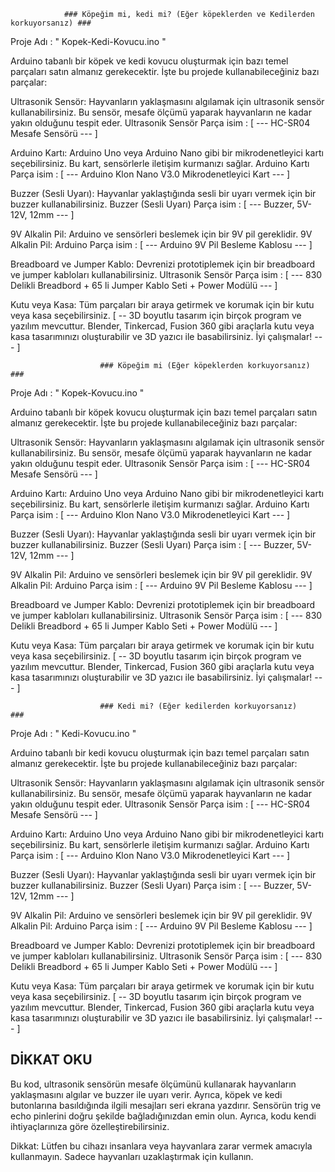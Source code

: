 				###	Köpeğim mi, kedi mi? (Eğer köpeklerden ve Kedilerden korkuyorsanız)	###


Proje Adı : " Kopek-Kedi-Kovucu.ino "

Arduino tabanlı bir köpek ve kedi kovucu oluşturmak için bazı temel parçaları satın almanız gerekecektir. İşte bu projede kullanabileceğiniz bazı parçalar:


Ultrasonik Sensör: Hayvanların yaklaşmasını algılamak için ultrasonik sensör kullanabilirsiniz. Bu sensör, mesafe ölçümü yaparak hayvanların ne kadar yakın olduğunu tespit eder.
Ultrasonik Sensör Parça isim : [ --- HC-SR04 Mesafe Sensörü --- ]

Arduino Kartı: Arduino Uno veya Arduino Nano gibi bir mikrodenetleyici kartı seçebilirsiniz. Bu kart, sensörlerle iletişim kurmanızı sağlar.
Arduino Kartı Parça isim : [ --- Arduino Klon Nano V3.0 Mikrodenetleyici Kart --- ]

Buzzer (Sesli Uyarı): Hayvanlar yaklaştığında sesli bir uyarı vermek için bir buzzer kullanabilirsiniz.
Buzzer (Sesli Uyarı) Parça isim : [ --- Buzzer, 5V-12V, 12mm --- ]

9V Alkalin Pil: Arduino ve sensörleri beslemek için bir 9V pil gereklidir.
9V Alkalin Pil: Arduino  Parça isim : [ --- Arduino 9V Pil Besleme Kablosu --- ]

Breadboard ve Jumper Kablo: Devrenizi prototiplemek için bir breadboard ve jumper kabloları kullanabilirsiniz.
Ultrasonik Sensör Parça isim : [ --- 830 Delikli Breadbord + 65 li Jumper Kablo Seti + Power Modülü --- ]

Kutu veya Kasa: Tüm parçaları bir araya getirmek ve korumak için bir kutu veya kasa seçebilirsiniz.
[   --   3D boyutlu tasarım için birçok program ve yazılım mevcuttur. Blender, Tinkercad, Fusion 360 gibi araçlarla kutu veya kasa tasarımınızı oluşturabilir ve 3D yazıcı ile basabilirsiniz. İyi çalışmalar!   ---   ]






						###	Köpeğim mi (Eğer köpeklerden korkuyorsanız)	###

Proje Adı : " Kopek-Kovucu.ino "

Arduino tabanlı bir köpek kovucu oluşturmak için bazı temel parçaları satın almanız gerekecektir. İşte bu projede kullanabileceğiniz bazı parçalar:


Ultrasonik Sensör: Hayvanların yaklaşmasını algılamak için ultrasonik sensör kullanabilirsiniz. Bu sensör, mesafe ölçümü yaparak hayvanların ne kadar yakın olduğunu tespit eder.
Ultrasonik Sensör Parça isim : [ --- HC-SR04 Mesafe Sensörü --- ]

Arduino Kartı: Arduino Uno veya Arduino Nano gibi bir mikrodenetleyici kartı seçebilirsiniz. Bu kart, sensörlerle iletişim kurmanızı sağlar.
Arduino Kartı Parça isim : [ --- Arduino Klon Nano V3.0 Mikrodenetleyici Kart --- ]

Buzzer (Sesli Uyarı): Hayvanlar yaklaştığında sesli bir uyarı vermek için bir buzzer kullanabilirsiniz.
Buzzer (Sesli Uyarı) Parça isim : [ --- Buzzer, 5V-12V, 12mm --- ]

9V Alkalin Pil: Arduino ve sensörleri beslemek için bir 9V pil gereklidir.
9V Alkalin Pil: Arduino  Parça isim : [ --- Arduino 9V Pil Besleme Kablosu --- ]

Breadboard ve Jumper Kablo: Devrenizi prototiplemek için bir breadboard ve jumper kabloları kullanabilirsiniz.
Ultrasonik Sensör Parça isim : [ --- 830 Delikli Breadbord + 65 li Jumper Kablo Seti + Power Modülü --- ]


Kutu veya Kasa: Tüm parçaları bir araya getirmek ve korumak için bir kutu veya kasa seçebilirsiniz.
[   --   3D boyutlu tasarım için birçok program ve yazılım mevcuttur. Blender, Tinkercad, Fusion 360 gibi araçlarla kutu veya kasa tasarımınızı oluşturabilir ve 3D yazıcı ile basabilirsiniz. İyi çalışmalar!   ---   ]



						###	Kedi mi? (Eğer kedilerden korkuyorsanız)	###

Proje Adı : " Kedi-Kovucu.ino "

Arduino tabanlı bir kedi kovucu oluşturmak için bazı temel parçaları satın almanız gerekecektir. İşte bu projede kullanabileceğiniz bazı parçalar:


Ultrasonik Sensör: Hayvanların yaklaşmasını algılamak için ultrasonik sensör kullanabilirsiniz. Bu sensör, mesafe ölçümü yaparak hayvanların ne kadar yakın olduğunu tespit eder.
Ultrasonik Sensör Parça isim : [ --- HC-SR04 Mesafe Sensörü --- ]

Arduino Kartı: Arduino Uno veya Arduino Nano gibi bir mikrodenetleyici kartı seçebilirsiniz. Bu kart, sensörlerle iletişim kurmanızı sağlar.
Arduino Kartı Parça isim : [ --- Arduino Klon Nano V3.0 Mikrodenetleyici Kart --- ]

Buzzer (Sesli Uyarı): Hayvanlar yaklaştığında sesli bir uyarı vermek için bir buzzer kullanabilirsiniz.
Buzzer (Sesli Uyarı) Parça isim : [ --- Buzzer, 5V-12V, 12mm --- ]

9V Alkalin Pil: Arduino ve sensörleri beslemek için bir 9V pil gereklidir.
9V Alkalin Pil: Arduino  Parça isim : [ --- Arduino 9V Pil Besleme Kablosu --- ]

Breadboard ve Jumper Kablo: Devrenizi prototiplemek için bir breadboard ve jumper kabloları kullanabilirsiniz.
Ultrasonik Sensör Parça isim : [ --- 830 Delikli Breadbord + 65 li Jumper Kablo Seti + Power Modülü --- ]

Kutu veya Kasa: Tüm parçaları bir araya getirmek ve korumak için bir kutu veya kasa seçebilirsiniz.
[   --   3D boyutlu tasarım için birçok program ve yazılım mevcuttur. Blender, Tinkercad, Fusion 360 gibi araçlarla kutu veya kasa tasarımınızı oluşturabilir ve 3D yazıcı ile basabilirsiniz. İyi çalışmalar!   ---   ]






## DİKKAT OKU ##


Bu kod, ultrasonik sensörün mesafe ölçümünü kullanarak hayvanların yaklaşmasını algılar ve buzzer ile uyarı verir. Ayrıca, köpek ve kedi butonlarına basıldığında ilgili mesajları seri ekrana yazdırır. Sensörün trig ve echo pinlerini doğru şekilde bağladığınızdan emin olun. Ayrıca, kodu kendi ihtiyaçlarınıza göre özelleştirebilirsiniz.

Dikkat: Lütfen bu cihazı insanlara veya hayvanlara zarar vermek amacıyla kullanmayın. Sadece hayvanları uzaklaştırmak için kullanın. 
